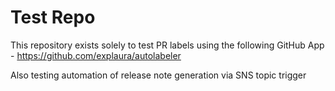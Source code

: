 # Test Repo

This repository exists solely to test PR labels using the following GitHub App - https://github.com/explaura/autolabeler

Also testing automation of release note generation via SNS topic trigger
